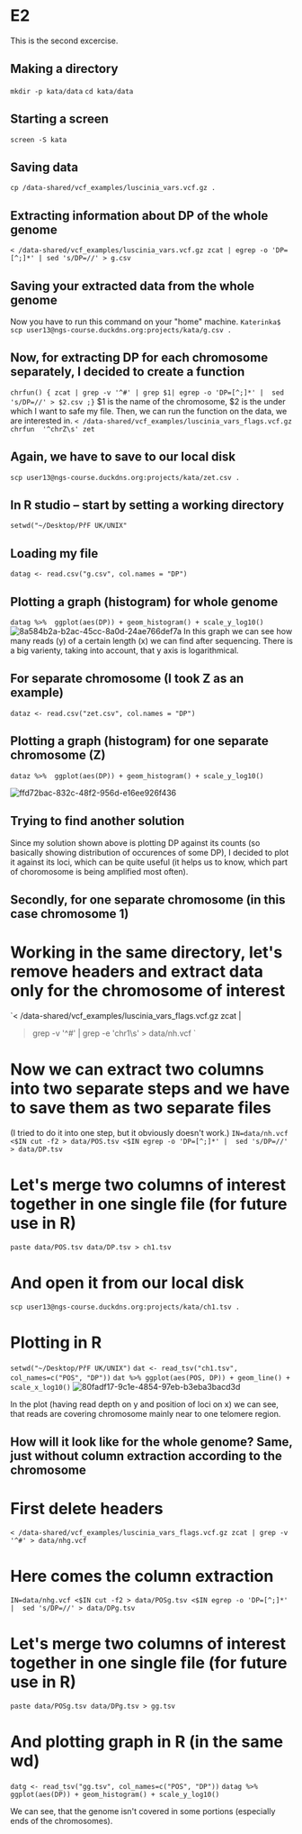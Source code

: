 # E2
This is the second excercise.
## Making a directory 
`mkdir -p kata/data`
`cd kata/data`
## Starting a screen
`screen -S kata`
## Saving data
`cp /data-shared/vcf_examples/luscinia_vars.vcf.gz .`
## Extracting information about DP of the whole genome
`< /data-shared/vcf_examples/luscinia_vars.vcf.gz zcat | egrep -o 'DP=[^;]*' | sed 's/DP=//' > g.csv`
## Saving your extracted data from the whole genome
Now you have to run this command on your "home" machine.
`Katerinka$ scp user13@ngs-course.duckdns.org:projects/kata/g.csv .`
## Now, for extracting DP for each chromosome separately, I decided to create a function
`chrfun() { zcat | grep -v '^#' | grep $1| egrep -o 'DP=[^;]*' |  sed 's/DP=//' > $2.csv ;}`
$1 is the name of the chromosome, $2 is the under which I want to safe my file.
Then, we can run the function on the data, we are interested in.
`< /data-shared/vcf_examples/luscinia_vars_flags.vcf.gz chrfun  '^chrZ\s' zet`
## Again, we have to save to our local disk
`scp user13@ngs-course.duckdns.org:projects/kata/zet.csv .`

## In R studio – start by setting a working directory
`setwd("~/Desktop/PřF UK/UNIX"`
## Loading my file
`datag <- read.csv("g.csv", col.names = "DP")`
## Plotting a graph (histogram) for whole genome
`datag %>% 
  ggplot(aes(DP)) +
  geom_histogram() +
  scale_y_log10()`
  ![8a584b2a-b2ac-45cc-8a0d-24ae766def7a](https://user-images.githubusercontent.com/95171276/148310987-9f67171d-56e1-41ef-a9b7-1ec36da60c27.png)
In this graph we can see how many reads (y) of a certain length (x) we can find after sequencing. There is a big varienty, taking into account, that y axis is logarithmical.

## For separate chromosome (I took Z as an example)
 `dataz <- read.csv("zet.csv", col.names = "DP")`
## Plotting a graph (histogram) for one separate chromosome (Z)
`dataz %>% 
  ggplot(aes(DP)) +
  geom_histogram() +
  scale_y_log10()`


![ffd72bac-832c-48f2-956d-e16ee926f436](https://user-images.githubusercontent.com/95171276/148310808-1f691057-920c-4551-b022-5aaa3619575c.png)

## Trying to find another solution
Since my solution shown above is plotting DP against its counts (so basically showing distribution of occurences of some DP), I decided to plot it against its loci, which can be quite useful (it helps us to know, which part of choromosome is being amplified most often).

## Secondly, for one separate chromosome (in this case chromosome 1)
# Working in the same directory, let's remove headers and extract data only for the chromosome of interest
`< /data-shared/vcf_examples/luscinia_vars_flags.vcf.gz zcat |
> grep -v '^#' |
> grep -e 'chr1\s' > data/nh.vcf
`
# Now we can extract two columns into two separate steps and we have to save them as two separate files 
(I tried to do it into one step, but it obviously doesn't work.)
`IN=data/nh.vcf
<$IN cut -f2 > data/POS.tsv
<$IN egrep -o 'DP=[^;]*' |  sed 's/DP=//' > data/DP.tsv
`
# Let's merge two columns of interest together in one single file (for future use in R)
`paste data/POS.tsv data/DP.tsv > ch1.tsv`

# And open it from our local disk
`scp user13@ngs-course.duckdns.org:projects/kata/ch1.tsv .`

# Plotting in R
`setwd("~/Desktop/PřF UK/UNIX")`
`dat <- read_tsv("ch1.tsv",
       col_names=c("POS", "DP"))`
`dat %>%
 ggplot(aes(POS, DP)) +
 geom_line() +
 scale_x_log10()`
![80fadf17-9c1e-4854-97eb-b3eba3bacd3d](https://user-images.githubusercontent.com/95171276/148377784-ef626a3f-7ad5-4ca5-8c4c-163fd9273bde.png)

In the plot (having read depth on y and position of loci on x) we can see, that reads are covering chromosome mainly near to one telomere region.


## How will it look like for the whole genome? Same, just without column extraction according to the chromosome
# First delete headers
`< /data-shared/vcf_examples/luscinia_vars_flags.vcf.gz zcat | grep -v '^#' > data/nhg.vcf
`
# Here comes the column extraction 
`IN=data/nhg.vcf
<$IN cut -f2 > data/POSg.tsv
<$IN egrep -o 'DP=[^;]*' |  sed 's/DP=//' > data/DPg.tsv`


# Let's merge two columns of interest together in one single file (for future use in R)
`paste data/POSg.tsv data/DPg.tsv > gg.tsv`

# And plotting graph in R (in the same wd)
`datg <- read_tsv("gg.tsv",
       col_names=c("POS", "DP"))`
`datag %>% 
  ggplot(aes(DP)) +
  geom_histogram() +
  scale_y_log10()`
  
  We can see, that the genome isn't covered in some portions (especially ends of the chromosomes).

